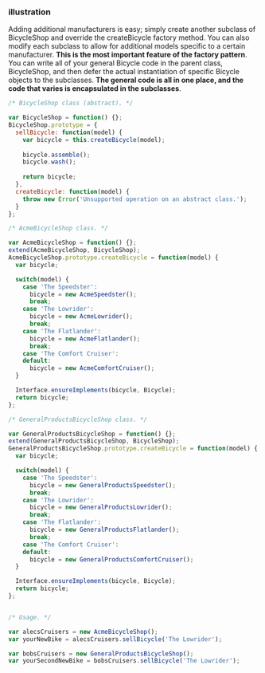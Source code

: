 
### illustration
Adding additional manufacturers is easy; simply create another subclass of BicycleShop
and override the createBicycle factory method. You can also modify each subclass to allow for
additional models specific to a certain manufacturer. **This is the most important feature of the
factory pattern**. You can write all of your general Bicycle code in the parent class, BicycleShop,
and then defer the actual instantiation of specific Bicycle objects to the subclasses. **The general
code is all in one place, and the code that varies is encapsulated in the subclasses**.
```javascript
/* BicycleShop class (abstract). */

var BicycleShop = function() {};
BicycleShop.prototype = {
  sellBicycle: function(model) {
    var bicycle = this.createBicycle(model);
    
    bicycle.assemble();
    bicycle.wash();
    
    return bicycle;
  },
  createBicycle: function(model) {
    throw new Error('Unsupported operation on an abstract class.');
  }
};

/* AcmeBicycleShop class. */

var AcmeBicycleShop = function() {};
extend(AcmeBicycleShop, BicycleShop);
AcmeBicycleShop.prototype.createBicycle = function(model) {
  var bicycle;

  switch(model) {
    case 'The Speedster':
      bicycle = new AcmeSpeedster();
      break;
    case 'The Lowrider':
      bicycle = new AcmeLowrider();
      break;
    case 'The Flatlander':
      bicycle = new AcmeFlatlander();
      break;
    case 'The Comfort Cruiser':
    default:
      bicycle = new AcmeComfortCruiser();
  }

  Interface.ensureImplements(bicycle, Bicycle);
  return bicycle;  
};

/* GeneralProductsBicycleShop class. */

var GeneralProductsBicycleShop = function() {};
extend(GeneralProductsBicycleShop, BicycleShop);
GeneralProductsBicycleShop.prototype.createBicycle = function(model) {
  var bicycle;

  switch(model) {
    case 'The Speedster':
      bicycle = new GeneralProductsSpeedster();
      break;
    case 'The Lowrider':
      bicycle = new GeneralProductsLowrider();
      break;
    case 'The Flatlander':
      bicycle = new GeneralProductsFlatlander();
      break;
    case 'The Comfort Cruiser':
    default:
      bicycle = new GeneralProductsComfortCruiser();
  }

  Interface.ensureImplements(bicycle, Bicycle);
  return bicycle;
};


/* Usage. */

var alecsCruisers = new AcmeBicycleShop();
var yourNewBike = alecsCruisers.sellBicycle('The Lowrider');

var bobsCruisers = new GeneralProductsBicycleShop();
var yourSecondNewBike = bobsCruisers.sellBicycle('The Lowrider');
```